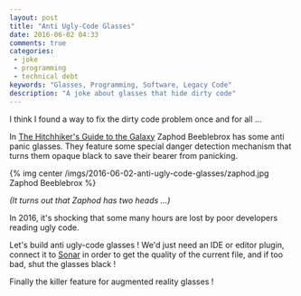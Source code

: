 ```yaml
---
layout: post
title: "Anti Ugly-Code Glasses"
date: 2016-06-02 04:33
comments: true
categories:
 - joke
 - programming
 - technical debt
keywords: "Glasses, Programming, Software, Legacy Code"
description: "A joke about glasses that hide dirty code"
---
```

I think I found a way to fix the dirty code problem once and for all ...

In [The Hitchhiker's Guide to the Galaxy](https://en.wikipedia.org/wiki/The_Hitchhiker%27s_Guide_to_the_Galaxy) Zaphod Beeblebrox has some anti panic glasses. They feature some special danger detection mechanism that turns them opaque black to save their bearer from panicking.

{% img center /imgs/2016-06-02-anti-ugly-code-glasses/zaphod.jpg Zaphod Beeblebrox %}

*(It turns out that Zaphod has two heads ...)*

In 2016, it's shocking that some many hours are lost by poor developers reading ugly code.

Let's build anti ugly-code glasses ! We'd just need an IDE or editor plugin, connect it to [Sonar](http://www.sonarqube.org/) in order to get the quality of the current file, and if too bad, shut the glasses black !

Finally the killer feature for augmented reality glasses !
